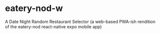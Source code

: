# eatery-nod-w
A Date Night Random Restaurant Selector (a web-based PWA-ish rendition of the eatery-nod react-native expo mobile app)
